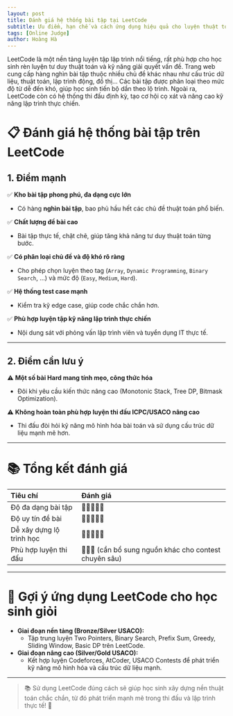 ```yaml
---
layout: post
title: Đánh giá hệ thống bài tập tại LeetCode
subtitle: Ưu điểm, hạn chế và cách ứng dụng hiệu quả cho luyện thuật toán
tags: [Online Judge]
author: Hoàng Hà
---
```


LeetCode là một nền tảng luyện tập lập trình nổi tiếng, rất phù hợp cho học sinh rèn luyện tư duy thuật toán và kỹ năng giải quyết vấn đề. Trang web cung cấp hàng nghìn bài tập thuộc nhiều chủ đề khác nhau như cấu trúc dữ liệu, thuật toán, lập trình động, đồ thị... Các bài tập được phân loại theo mức độ từ dễ đến khó, giúp học sinh tiến bộ dần theo lộ trình. Ngoài ra, LeetCode còn có hệ thống thi đấu định kỳ, tạo cơ hội cọ xát và nâng cao kỹ năng lập trình thực chiến.


# 📋 Đánh giá hệ thống bài tập trên LeetCode

## 1. Điểm mạnh

✅ **Kho bài tập phong phú, đa dạng cực lớn**  
- Có hàng **nghìn bài tập**, bao phủ hầu hết các chủ đề thuật toán phổ biến.

✅ **Chất lượng đề bài cao**  
- Bài tập thực tế, chặt chẽ, giúp tăng khả năng tư duy thuật toán từng bước.

✅ **Có phân loại chủ đề và độ khó rõ ràng**  
- Cho phép chọn luyện theo tag (`Array`, `Dynamic Programming`, `Binary Search`, ...) và mức độ (`Easy`, `Medium`, `Hard`).

✅ **Hệ thống test case mạnh**  
- Kiểm tra kỹ edge case, giúp code chắc chắn hơn.

✅ **Phù hợp luyện tập kỹ năng lập trình thực chiến**  
- Nội dung sát với phỏng vấn lập trình viên và tuyển dụng IT thực tế.

---

## 2. Điểm cần lưu ý

⚠️ **Một số bài Hard mang tính mẹo, công thức hóa**  
- Đôi khi yêu cầu kiến thức nâng cao (Monotonic Stack, Tree DP, Bitmask Optimization).

⚠️ **Không hoàn toàn phù hợp luyện thi đấu ICPC/USACO nâng cao**  
- Thi đấu đòi hỏi kỹ năng mô hình hóa bài toán và sử dụng cấu trúc dữ liệu mạnh mẽ hơn.

---

# 📚 Tổng kết đánh giá

| Tiêu chí | Đánh giá |
|:---|:---|
| Độ đa dạng bài tập | 🌟🌟🌟🌟🌟 |
| Độ uy tín đề bài | 🌟🌟🌟🌟🌟 |
| Dễ xây dựng lộ trình học | 🌟🌟🌟🌟🌟 |
| Phù hợp luyện thi đấu | 🌟🌟🌟 (cần bổ sung nguồn khác cho contest chuyên sâu) |

---

# 🎯 Gợi ý ứng dụng LeetCode cho học sinh giỏi

- **Giai đoạn nền tảng (Bronze/Silver USACO):**
  - Tập trung luyện Two Pointers, Binary Search, Prefix Sum, Greedy, Sliding Window, Basic DP trên LeetCode.
- **Giai đoạn nâng cao (Silver/Gold USACO):**
  - Kết hợp luyện Codeforces, AtCoder, USACO Contests để phát triển kỹ năng mô hình hóa và cấu trúc dữ liệu mạnh.

---

> 📚 Sử dụng LeetCode đúng cách sẽ giúp học sinh xây dựng nền thuật toán chắc chắn, từ đó phát triển mạnh mẽ trong thi đấu và lập trình thực tế! 🚀
